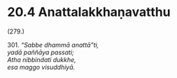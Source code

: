 

# 20.4 Anattalakkhaṇavatthu



(279.)

301\. _“Sabbe dhammā anattā”ti,_  
_yadā paññāya passati;_  
_Atha nibbindati dukkhe,_  
_esa maggo visuddhiyā._  





